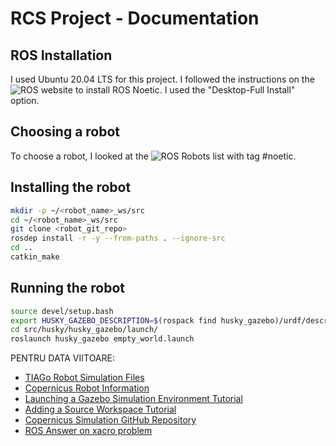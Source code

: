 # RCS Project - Documentation

## ROS Installation

I used Ubuntu 20.04 LTS for this project. I followed the instructions on the ![ROS website](http://wiki.ros.org/noetic/Installation/Ubuntu) to install ROS Noetic. I used the "Desktop-Full Install" option.

## Choosing a robot

To choose a robot, I looked at the ![ROS Robots list with tag #noetic](https://robots.ros.org/tags/#noetic).

<!-- TODO: Trebuie sa zic ce robot am ales -->

## Installing the robot

```bash
mkdir -p ~/<robot_name>_ws/src
cd ~/<robot_name>_ws/src
git clone <robot_git_repo>
rosdep install -r -y --from-paths . --ignore-src
cd ..
catkin_make
```

## Running the robot

<!-- TODO: Aici e pentru husky! -->

```bash
source devel/setup.bash
export HUSKY_GAZEBO_DESCRIPTION=$(rospack find husky_gazebo)/urdf/description.gazebo.xacro
cd src/husky/husky_gazebo/launch/
roslaunch husky_gazebo empty_world.launch
```

PENTRU DATA VIITOARE:

- [TIAGo Robot Simulation Files](http://wiki.ros.org/Robots/TIAGo#Simulation_files)
- [Copernicus Robot Information](http://wiki.ros.org/Robots/Copernicus)
- [Launching a Gazebo Simulation Environment Tutorial](http://wiki.ros.org/Robots/Copernicus/Tutorials/Launching%20a%20Gazebo%20Simulation%20environment)
- [Adding a Source Workspace Tutorial](http://wiki.ros.org/Robots/Copernicus/Tutorials/Adding%20a%20Source%20Workspace)
- [Copernicus Simulation GitHub Repository](https://github.com/botsync/copernicus_simulation)
- [ROS Answer on xacro problem](https://answers.ros.org/question/122021/xacro-problem-invalid-param-tag-cannot-load-command-parameter-robot_description/)
